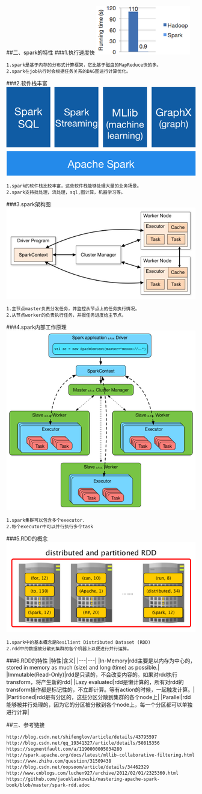 ##二、spark的特性
###1.执行速度快
![](images/logistic-regression.png) 
```
1.spark是基于内存的分布式计算框架，它比基于磁盘的MapReduce快的多。
2.spark在job执行时会根据任务关系的DAG图进行计算优化。
```
###2.软件栈丰富
![](images/spark-stack.png) 
```
1.spark的软件栈比较丰富，这些软件栈能够处理大量的业务场景。
2.spark支持批处理，流处理，sql,图计算，机器学习等。
```

###3.spark架构图
![](images/cluster-overview.png) 
```
1.主节点master负责分发任务，并监控从节点上的任务执行情况。
2.从节点worker的负责执行任务，并报任务进度给主节点。
```

###4.spark内部工作原理
![](images/sparkapp-sparkcontext-master-slaves.png) 
```
1.spark集群可以包含多个executor.
2.每个executor中可以并行执行多个task
```
###5.RDD的概念
![](images/spark-rdd-partitioned-distributed.png) 
```
1.spark中的基本概念是Resilient Distributed Dataset (RDD)
2.rdd中的数据被分散到集群的各个机器上以便进行并行运算。
```
###6.RDD的特性
|特性|含义|
|---|---|
|In-Memory|rdd主要是以内存为中心的，stored in memory as much (size) and long (time) as possible.|
|Immutable(Read-Only)|rdd是只读的，不会改变内容的。如果对rdd执行transform，将产生新的rdd|
|Lazy evaluated|rdd是懒计算的，所有对rdd的transform操作都是标记性的，不立即计算。等有action的时候，一起触发计算。|
|Partitioned|rdd是有分区的，这些分区分散到集群的各个node上|
|Parallel|rdd能够被并行处理的，因为它的分区被分散到各个node上，每一个分区都可以单独进行计算|


##三、参考链接
```
http://blog.csdn.net/shifenglov/article/details/43795597
http://blog.csdn.net/qq_19341327/article/details/50815356
https://segmentfault.com/a/1190000005034280
http://spark.apache.org/docs/latest/mllib-collaborative-filtering.html
https://www.zhihu.com/question/31509438
http://blog.csdn.net/oopsoom/article/details/34462329
http://www.cnblogs.com/luchen927/archive/2012/02/01/2325360.html
https://github.com/jaceklaskowski/mastering-apache-spark-book/blob/master/spark-rdd.adoc
```

